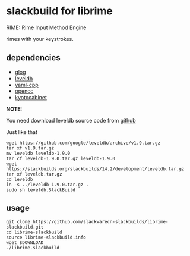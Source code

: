 # slackbuild for librime

RIME: Rime Input Method Engine

rimes with your keystrokes.

## dependencies

* [glog](https://slackbuilds.org/repository/14.2/libraries/glog/)
* [leveldb](https://slackbuilds.org/repository/14.2/development/leveldb/)
* [yaml-cpp](https://slackbuilds.org/repository/14.2/libraries/yaml-cpp/)
* [opencc](https://slackbuilds.org/repository/14.2/misc/opencc/)
* [kyotocabinet](https://slackbuilds.org/repository/14.2/system/kyotocabinet/)

**NOTE:**

You need download leveldb source code from [github](https://github.com/google/leveldb/archive/v1.9.tar.gz)

Just like that

```
wget https://github.com/google/leveldb/archive/v1.9.tar.gz
tar xf v1.9.tar.gz
mv leveldb leveldb-1.9.0
tar cf leveldb-1.9.0.tar.gz leveldb-1.9.0
wget https://slackbuilds.org/slackbuilds/14.2/development/leveldb.tar.gz
tar xf leveldb.tar.gz
cd leveldb
ln -s ../leveldb-1.9.0.tar.gz .
sudo sh leveldb.SlackBuild
```

## usage

```
git clone https://github.com/slackwarecn-slackbuilds/librime-slackbuild.git
cd librime-slackbuild
source librime-slackbuild.info
wget $DOWNLOAD
./librime-slackbuild
```
